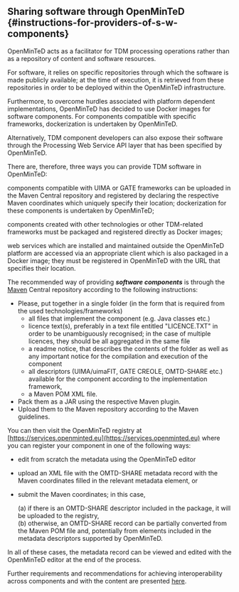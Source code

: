 ## Sharing software through OpenMinTeD {#instructions-for-providers-of-s-w-components}

OpenMinTeD acts as a facilitator for TDM processing operations rather than as a repository of content and software resources. 

For software, it relies on specific repositories through which the software is made publicly available; at the time of execution, it is retrieved from these repositories in order to be deployed within the OpenMinTeD infrastructure. 



Furthermore, to overcome hurdles associated with platform dependent implementations, OpenMinTeD has decided to use Docker images for software components. For components compatible with specific frameworks, dockerization is undertaken by OpenMinTeD. 

Alternatively, TDM component developers can also expose their software through the Processing Web Service API layer that has been specified by OpenMinTeD.



There are, therefore, three ways you can provide TDM software in OpenMinTeD:

components compatible with UIMA or GATE frameworks can be uploaded in the Maven Central repository and registered by declaring the respective Maven coordinates which uniquely specify their  location; dockerization for these components is undertaken by OpenMinTeD;

components created with other technologies or other TDM-related frameworks must be packaged  and registered directly as Docker images;

web services which are installed and maintained outside the OpenMinTeD platform are accessed via an appropriate client which is also packaged in a Docker image; they must be registered in OpenMinTeD with the URL that specifies their location.







The recommended way of providing _**software components**_ is through the [Maven](http://maven.apache.org/) Central repository according to the following instructions:

* Please, put together in a single folder \(in the form that is required from the used technologies/frameworks\)
  * all files that implement the component \(e.g. Java classes etc.\)
  * licence text\(s\), preferably in a text file entitled "LICENCE.TXT" in order to be unambiguously recognised; in the case of multiple licences, they should be all aggregated in the same file
  * a readme notice, that describes the contents of the folder as well as any important notice for the compilation and execution of the component
  * all descriptors \(UIMA/uimaFIT, GATE CREOLE, OMTD-SHARE etc.\) available for the component according to the implementation framework,
  * a Maven POM XML file.
* Pack them as a JAR using the respective Maven plugin.
* Upload them to the Maven repository according to the Maven guidelines.

You can then visit the OpenMinTeD registry at [https://services.openminted.eu](https://services.openminted.eu) where you can register your component in one of the following ways:

* edit from scratch the metadata using the OpenMinTeD editor
* upload an XML file with the OMTD-SHARE metadata record with the Maven coordinates filled in the relevant metadata element, or
* submit the Maven coordinates; in this case,

  \(a\) if there is an OMTD-SHARE descriptor included in the package, it will be uploaded to the registry,  
  \(b\) otherwise, an OMTD-SHARE record can be partially converted from the Maven POM file and, potentially from elements included in the metadata descriptors supported by OpenMinTeD.

In all of these cases, the metadata record can be viewed and edited with the OpenMinTeD editor at the end of the process.

Further requirements and recommendations for achieving interoperability across components and with the content are presented [here](/guidelines_for_providers_of_sw_resources/how-to-make-your-components-interoperable.md).

